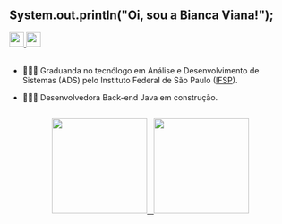 <br>

<h2> System.out.println("Oi, sou a Bianca Viana!"); </h2>


<div>
  <a href="https://www.linkedin.com/in/biancviana/" target="_blank"> <img height= "26" src= "https://img.shields.io/badge/biancviana-0077B5?style=for-the-badge&logo=linkedin&logoColor=white" /> </a>  
  <a href = "mailto:bvitoriaviana@gmail.com"> <img height= "26" src= "https://img.shields.io/badge/bvitoriaviana@gmail.com-D14836?style=for-the-badge&logo=gmail&logoColor=white" /> </a>  
</div>

<br>

<p> 
  
  * 👩🏽‍🎓 Graduanda no tecnólogo em Análise e Desenvolvimento de Sistemas (ADS) pelo Instituto Federal de São Paulo (<a href="https://portal.cmp.ifsp.edu.br">IFSP</a>).
  
  * 👩🏽‍💻 Desenvolvedora Back-end Java em construção. 
  
</p>


##
<div align="center">  
  <a href="https://github.com/biancviana">
  <img height="170em" src="https://github-readme-stats.vercel.app/api?username=biancviana&show_icons=true&theme=algolia&include_all_commits=true&count_private=true&locale=pt-BR"/>
  &nbsp;
  <img height="170em" src="https://github-readme-stats.vercel.app/api/top-langs/?username=biancviana&layout=compact&langs_count=7&theme=algolia&locale=pt-BR"/>    
</div>
